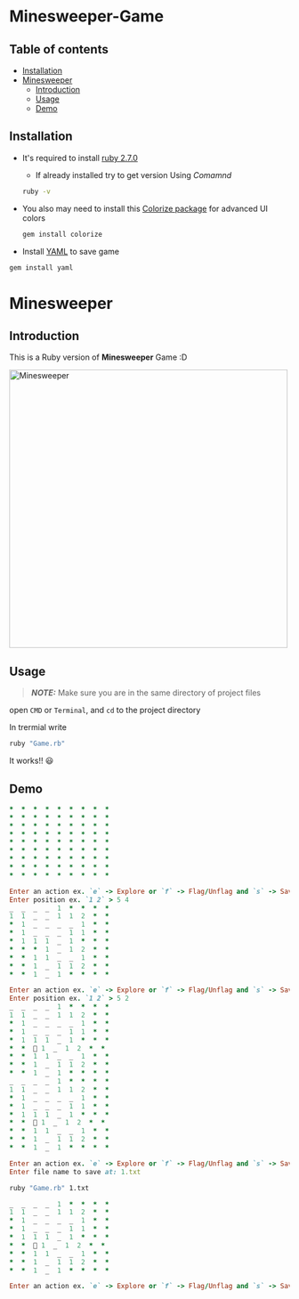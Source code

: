 # Minesweeper-Game

## Table of contents
* [Installation](#installation)
* [Minesweeper](#minesweeper)
    * [Introduction](#introduction)
    * [Usage](#usage)
    * [Demo](#demo)
    
## Installation
- It's required to install [ruby 2.7.0](https://www.ruby-lang.org/en/documentation/installation/)

    - If already installed try to get version Using *Comamnd* 
    ```bash 
    ruby -v
    ```
- You also may need to install this [Colorize package](https://github.com/fazibear/colorize) for advanced UI colors

    ```bash
    gem install colorize
    ```
    
 - Install [YAML](https://github.com/ruby/yaml) to save game
 ```bash
 gem install yaml
 ```
    
# Minesweeper

## Introduction
This is a Ruby version of **Minesweeper** Game :D

<img alt="Minesweeper" src="https://image.winudf.com/v2/image1/Y29tLmp1cmFqa3Vzbmllci5taW5lc3dlZXBlcl9zY3JlZW5fNF8xNTQ5MzEwMTY1XzAzNw/screen-4.jpg?fakeurl=1&type=.jpg" width="500">

## Usage 

> **_NOTE:_** Make sure you are in the same directory of project files

open `CMD` or `Terminal`, and `cd` to the project directory

In trermial write 

```bash
ruby "Game.rb"
```

It works!! :smiley:

## Demo 

```ruby
*  *  *  *  *  *  *  *  *  
*  *  *  *  *  *  *  *  *  
*  *  *  *  *  *  *  *  *  
*  *  *  *  *  *  *  *  *  
*  *  *  *  *  *  *  *  *  
*  *  *  *  *  *  *  *  *  
*  *  *  *  *  *  *  *  *  
*  *  *  *  *  *  *  *  *  
*  *  *  *  *  *  *  *  *  

Enter an action ex. `e` -> Explore or `f` -> Flag/Unflag and `s` -> Save > e
Enter position ex. `1 2` > 5 4
_  _  _  _  1  *  *  *  *  
1  1  _  _  1  1  2  *  *  
*  1  _  _  _  _  1  *  *  
*  1  _  _  _  1  1  *  *  
*  1  1  1  _  1  *  *  *  
*  *  *  1  _  1  2  *  *  
*  *  1  1  _  _  1  *  *  
*  *  1  _  1  1  2  *  *  
*  *  1  _  1  *  *  *  *  

Enter an action ex. `e` -> Explore or `f` -> Flag/Unflag and `s` -> Save > e
Enter position ex. `1 2` > 5 2
_  _  _  _  1  *  *  *  *  
1  1  _  _  1  1  2  *  *  
*  1  _  _  _  _  1  *  *  
*  1  _  _  _  1  1  *  *  
*  1  1  1  _  1  *  *  *  
*  *  🚩 1  _  1  2  *  *  
*  *  1  1  _  _  1  *  *  
*  *  1  _  1  1  2  *  *  
*  *  1  _  1  *  *  *  *  
_  _  _  _  1  *  *  *  *  
1  1  _  _  1  1  2  *  *  
*  1  _  _  _  _  1  *  *  
*  1  _  _  _  1  1  *  *  
*  1  1  1  _  1  *  *  *  
*  *  🚩 1  _  1  2  *  *  
*  *  1  1  _  _  1  *  *  
*  *  1  _  1  1  2  *  *  
*  *  1  _  1  *  *  *  *  

Enter an action ex. `e` -> Explore or `f` -> Flag/Unflag and `s` -> Save > s
Enter file name to save at: 1.txt
```
```bash
ruby "Game.rb" 1.txt
```
```ruby
_  _  _  _  1  *  *  *  *  
1  1  _  _  1  1  2  *  *  
*  1  _  _  _  _  1  *  *  
*  1  _  _  _  1  1  *  *  
*  1  1  1  _  1  *  *  *  
*  *  🚩 1  _  1  2  *  *  
*  *  1  1  _  _  1  *  *  
*  *  1  _  1  1  2  *  *  
*  *  1  _  1  *  *  *  *  

Enter an action ex. `e` -> Explore or `f` -> Flag/Unflag and `s` -> Save > 
```
